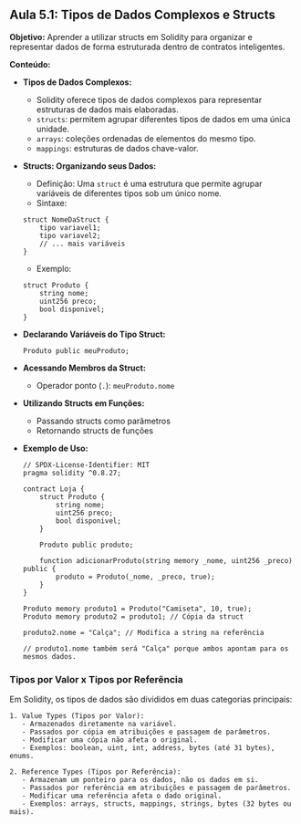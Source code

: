 ## Aula 5.1: Tipos de Dados Complexos e Structs

**Objetivo:** Aprender a utilizar structs em Solidity para organizar e representar dados de forma estruturada dentro de contratos inteligentes.

**Conteúdo:**

- **Tipos de Dados Complexos:**
    - Solidity oferece tipos de dados complexos para representar estruturas de dados mais elaboradas.
    - `structs`: permitem agrupar diferentes tipos de dados em uma única unidade.
    - `arrays`: coleções ordenadas de elementos do mesmo tipo.
    - `mappings`: estruturas de dados chave-valor.

- **Structs: Organizando seus Dados:**
    - Definição: Uma `struct` é uma estrutura que permite agrupar variáveis de diferentes tipos sob um único nome.
    - Sintaxe:

    ```solidity
    struct NomeDaStruct {
        tipo variavel1;
        tipo variavel2;
        // ... mais variáveis
    }
    ```

    - Exemplo:

    ```solidity
    struct Produto {
        string nome;
        uint256 preco;
        bool disponivel;
    }
    ```

- **Declarando Variáveis do Tipo Struct:**

    ```solidity
    Produto public meuProduto;
    ```

- **Acessando Membros da Struct:**
    - Operador ponto (`.`): `meuProduto.nome`

- **Utilizando Structs em Funções:**
    - Passando structs como parâmetros
    - Retornando structs de funções

- **Exemplo de Uso:**

    ```solidity
    // SPDX-License-Identifier: MIT
    pragma solidity ^0.8.27;

    contract Loja {
        struct Produto {
            string nome;
            uint256 preco;
            bool disponivel;
        }

        Produto public produto;

        function adicionarProduto(string memory _nome, uint256 _preco) public {
            produto = Produto(_nome, _preco, true);
        }
    }

    Produto memory produto1 = Produto("Camiseta", 10, true);
    Produto memory produto2 = produto1; // Cópia da struct

    produto2.nome = "Calça"; // Modifica a string na referência

    // produto1.nome também será "Calça" porque ambos apontam para os mesmos dados.

    ```

### Tipos por Valor x Tipos por Referência

Em Solidity, os tipos de dados são divididos em duas categorias principais:

    1. Value Types (Tipos por Valor):
       - Armazenados diretamente na variável.
       - Passados por cópia em atribuições e passagem de parâmetros.
       - Modificar uma cópia não afeta o original.
       - Exemplos: boolean, uint, int, address, bytes (até 31 bytes), enums.

    2. Reference Types (Tipos por Referência):
       - Armazenam um ponteiro para os dados, não os dados em si.
       - Passados por referência em atribuições e passagem de parâmetros.
       - Modificar uma referência afeta o dado original.
       - Exemplos: arrays, structs, mappings, strings, bytes (32 bytes ou mais).
